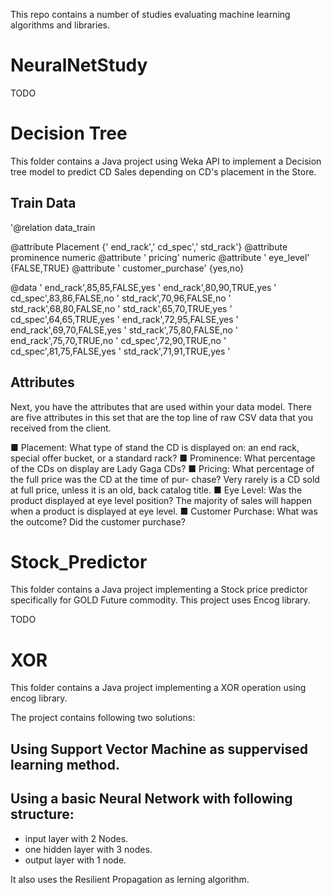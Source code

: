 
This repo contains a number of studies evaluating machine learning algorithms and libraries.

# NeuralNetStudy 

TODO

# Decision Tree

This folder contains a Java project using Weka API to implement a Decision tree model to predict CD Sales depending on CD's placement in the Store.

## Train Data

'@relation data_train

@attribute Placement {'  end_rack','  cd_spec','  std_rack'}
@attribute prominence numeric
@attribute ' pricing' numeric
@attribute ' eye_level' {FALSE,TRUE}
@attribute ' customer_purchase' {yes,no}

@data
'  end_rack',85,85,FALSE,yes
'  end_rack',80,90,TRUE,yes
'  cd_spec',83,86,FALSE,no
'  std_rack',70,96,FALSE,no
'  std_rack',68,80,FALSE,no
'  std_rack',65,70,TRUE,yes
'  cd_spec',64,65,TRUE,yes
'  end_rack',72,95,FALSE,yes
'  end_rack',69,70,FALSE,yes
'  std_rack',75,80,FALSE,no
'  end_rack',75,70,TRUE,no
'  cd_spec',72,90,TRUE,no
'  cd_spec',81,75,FALSE,yes
'  std_rack',71,91,TRUE,yes
'

## Attributes

Next, you have the attributes that are used within your data model. There are five attributes in this set that are the top line of raw CSV data that you received from the client.

■ Placement: What type of stand the CD is displayed on: an end rack, special offer bucket, or a standard rack?
■ Prominence: What percentage of the CDs on display are Lady Gaga CDs?
■ Pricing: What percentage of the full price was the CD at the time of pur- chase? Very rarely is a CD sold at full price, unless it is an old, back catalog title.
■ Eye Level: Was the product displayed at eye level position? The majority of sales will happen when a product is displayed at eye level.
■ Customer Purchase: What was the outcome? Did the customer purchase?

# Stock_Predictor

This folder contains a Java project implementing a Stock price predictor specifically for GOLD Future commodity. This project uses Encog library.

TODO

# XOR

This folder contains a Java project implementing a XOR operation using encog library. 

The project contains following two solutions:

## Using Support Vector Machine as suppervised learning method.

## Using a basic Neural Network with following structure:

  - input layer with 2 Nodes.
  - one hidden layer with 3 nodes.
  - output layer with 1 node.
  
It also uses the Resilient Propagation as lerning algorithm.
